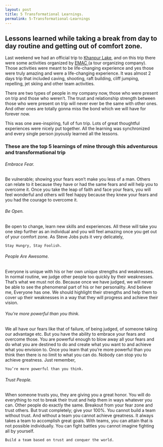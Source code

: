 ```yaml
---
layout: post
title: 5 Transformational Learnings.
permalink: 5-Transformational-Learnings
---
```

## Lessons learned while taking a break from day to day routine and getting out of comfort zone.


Last weekend we had an official trip to <a href="https://www.google.com.pk/search?q=khan+pur+lake&rlz=1C5CHFA_enPK561PK561&es_sm=91&tbm=isch&tbo=u&source=univ&sa=X&ei=obVpU529C4iWPbLggOgH&ved=0CEAQsAQ&biw=1278&bih=649#q=khanpur+lake&spell=1&tbm=isch" target="_blank">Khanpur Lake</a>, and on this trip there were some activities organized by <a href="http://www.emac.pk" target="_blacnk">EMAC </a> (a tour organizing company). Those activities were meant to be life-changing experience and yes those were truly amazing and were a life-changing experience. It was almost 2 days trip that included caving, shooting, raft building, cliff jumping, repelling, jet skiing and other team activities.

There are two types of people in my company now, those who were present on trip and those who weren’t. The trust and relationship strength between those who were present on trip will never ever be the same with other ones. And other ones are totally gonna miss the bond which we will have for forever now.

This was one awe-inspiring, full of fun trip. Lots of great thoughtful experiences were nicely put together. All the learning was synchronized and every single person joyously learned all the lessons.

### These are the top 5 learnings of mine through this adventurous and transformational trip


###### Embrace Fear.
Be vulnerable; showing your fears won’t make you less of a man. Others can relate to it because they have or had the same fears and will help you to overcome it. Once you take the leap of faith and face your fears, you will feel wonderful and others will feel happy because they knew your fears and you had the courage to overcome it. 

###### Be Open. 
Be open to change, learn new skills and experiences. All these will take you one step further as an individual and you will feel amazing once you get out of your comfort zone. As Steve Jobs puts it very delicately,
```
Stay Hungry, Stay Foolish.
```

###### People Are Awesome.
Everyone is unique with his or her own unique strengths and weaknesses. In normal routine, we judge other people too quickly by their weaknesses. That’s what we must not do. Because once we have judged, we will never be able to see the phenomenal part of his or her personality. And believe me, Everyone has one. We should highlight their strengths and help them to cover up their weaknesses in a way that they will progress and achieve their vision.

###### You’re more powerful than you think.
We all have our fears like that of failure, of being judged, of someone taking our advantage etc. But you have the ability to embrace your fears and overcome those. You are powerful enough to blow away all your fears and do what you are destined to do and create what you want to and achieve what you envision to. Once you learn that you’re more powerful than you think then there is no limit to what you can do. Nobody can stop you to achieve greatness. Just remember,    
~~~
You’re more powerful than you think.
~~~

###### Trust People. 
When someone trusts you, they are giving you a great honor. You will do everything to not to break their trust and help them in ways whatever you can. Other people do exactly the same. Breakout from your fear zone and trust others. But trust completely; give your 100%. You cannot build a team without trust. And without a team you cannot achieve greatness. It always takes a team to accomplish great goals. With teams, you can attain that is not possible individually. You can fight battles you cannot imagine fighting all by yourself.
~~~
Build a team based on trust and conquer the world.
~~~
